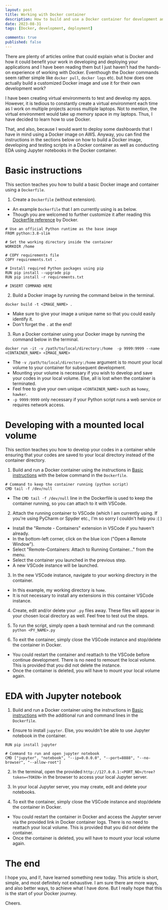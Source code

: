 ```yaml
---
layout: post
title: Working with Docker container
description: How to build and use a Docker container for development and deployment?
date: 2023-08-31
tags: [Docker, development, deployment]

comments: true
published: false
---
```


There are plenty of articles online that could explain what is Docker and how it could benefit your work in developing and deploying your applications and I have been reading them but I just haven't had the hands-on experience of working with Docker. Eventhough the Docker commands seem rather simple like `docker pull`, `docker logs` etc. but how does one actually build a customized Docker image and use it for their own development work? 

I have been creating virtual environments to test and develop my apps. However, it is tedious to constantly create a virtual environment each time as I work on multiple projects across multiple laptops. Not to mention, the virtual environment would take up memory space in my laptops. Thus, I have decided to learn how to use Docker.

That, and also, because I would want to deploy some dashboards that I have in mind using a Docker image on AWS. Anyway, you can find the instructions in the sections below on how to build a Docker image, developing and testing scripts in a Docker container as well as conducting EDA using Jupyter notebooks in the Docker container.


# Basic instructions
This section teaches you how to build a basic Docker image and container using a `Dockerfile`. 

1. Create a `Dockerfile` (without extension). 
* An example `Dockerfile` that I am currently using is as below. 
* Though you are welcomed to further customize it after reading this [Dockerfile reference](https://docs.docker.com/engine/reference/builder/) by Docker.

~~~
# Use an official Python runtime as the base image
FROM python:3.8-slim

# Set the working directory inside the container
WORKDIR /home

# COPY requirements file
COPY requirements.txt .

# Install required Python packages using pip
RUN pip install --upgrade pip
RUN pip install -r requirements.txt 

# INSERT COMMAND HERE
~~~

2. Build a Docker image by running the command below in the terminal.

~~~
docker build -t <IMAGE_NAME> . 
~~~

* Make sure to give your image a unique name so that you could easily identify it.
* Don't forget the `.` at the end!

3. Run a Docker container using your Docker image by running the command below in the terminal.

~~~
docker run -it -v /path/to/local/directory:/home  -p 9999:9999 --name <CONTAINER_NAME> <IMAGE_NAME>
~~~

* The `-v /path/to/local/directory:/home` argument is to mount your local volume to your container for subsequent development.
* Mounting your volume is necessary if you wish to develop and save your codes in your local volume. Else, all is lost when the container is terminated.
* Feel free to give your own unique `<CONTAINER_NAME>` such as `homey`, `hawker`.
* `-p 9999:9999` only necessary if your Python script runs a web service or requires network access.


# Developing with a mounted local volume
This section teaches you how to develop your codes in a container while ensuring that your codes are saved to your local directory instead of the container directory. 

1. Build and run a Docker container using the instructions in [Basic instructions](#basic-instructions) with the below command in the `Dockerfile`.

~~~
# Command to keep the container running (python script)
CMD tail -f /dev/null
~~~

* The `CMD tail -f /dev/null` line in the Dockerfile is used to keep the container running, so you can attach to it with VSCode.

2. Attach the running container to VSCode (which I am currently using. If you're using PyCharm or Spyder etc., I'm so sorry I couldn't help you :( )
* Install the "Remote - Containers" extension in VSCode if you haven't already.
* In the bottom-left corner, click on the blue icon ("Open a Remote Window").
* Select "Remote-Containers: Attach to Running Container..." from the menu.
* Select the container you launched in the previous step.
* A new VSCode instance will be launched.

3. In the new VSCode instance, navigate to your working directory in the container. 
* In this example, my working directory is `home`.
* It is not necessary to install any extensions in this container VSCode instance.

4. Create, edit and/or delete your `.py` files away. These files will appear in your chosen local directory as well. Feel free to test out the steps. 

5. To run the script, simply open a bash terminal and run the command: `python <PY_NAME>.py`

6. To exit the container, simply close the VSCode instance and stop/delete the container in Docker.
* You could restart the container and reattach to the VSCode before continue development. There is no need to remount the local volume. This is provided that you did not delete the instance.
* Once the container is deleted, you will have to mount your local volume again.

# EDA with Jupyter notebook
1. Build and run a Docker container using the instructions in [Basic instructions](#basic-instructions) with the additional run and command lines in the `Dockerfile`.
* Ensure to install `jupyter`. Else, you wouldn't be able to use Jupyter notebook in the container.

~~~
RUN pip install jupyter

# Command to run and open jupyter notebook
CMD ["jupyter", "notebook", "--ip=0.0.0.0", "--port=8888", "--no-browser", "--allow-root"]
~~~

2. In the terminal, open the provided `http://127.0.0.1:<PORT_NO>/tree?token=<TOKEN>` in the browser to access your local Jupyter server.

3. In your local Jupyter server, you may create, edit and delete your notebooks. 

4. To exit the container, simply close the VSCode instance and stop/delete the container in Docker.
* You could restart the container in Docker and access the Jupyter server via the provided link in Docker container logs. There is no need to reattach your local volume. This is provided that you did not delete the container.
* Once the container is deleted, you will have to mount your local volume again.

# The end
I hope you, and I!, have learned something new today. This article is short, simple, and most definitely not exhaustive. I am sure there are more ways, and also better ways, to achieve what I have done. But I really hope that this is the start of your Docker journey. 

Cheers. 